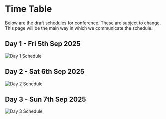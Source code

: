 # Time Table

Below are the draft schedules for conference.  These are subject to change.  This page will be the main way in which we communicate the schedule.

## Day 1 - Fri 5th Sep 2025

![Day 1 Schedule](./images/ScheduleDay1.PNG)

## Day 2 - Sat 6th Sep 2025

![Day 2 Schedule](./images/ScheduleDay2.PNG)

## Day 3 - Sun 7th Sep 2025

![Day 3 Schedule](./images/ScheduleDay3.PNG)

